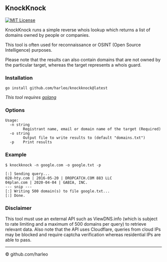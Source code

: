 ## KnockKnock

[![MIT License](https://img.shields.io/github/license/harleo/asnip?label=License&style=flat-square)](https://opensource.org/licenses/MIT)

KnockKnock runs a simple reverse whois lookup which returns a list of domains owned by people or companies.

This tool is often used for reconnaissance or OSINT (Open Source Intelligence) purposes.

Please note that the results can also contain domains that are not owned by the particular target, whereas the target represents a whois guard.

### Installation
`go install github.com/harleo/knockknock@latest`

_This tool requires [golang](https://golang.org/)_

### Options

```console
Usage:
  -n string
        Registrant name, email or domain name of the target (Required)
  -o string
        Output file to write results to (default "domains.txt")
  -p    Print results
```

### Example

```console
$ knockknock -n google.com -o google.txt -p

[:] Sending query...
028-hty.com | 2016-05-20 | DROPCATCH.COM 883 LLC
04plan.com | 2020-04-04 | GABIA, INC.
--- snip ---
[:] Writing 500 domain(s) to file google.txt...
[:] Done.
```

### Disclaimer
This tool must use an external API such as ViewDNS.info (which is subject to rate limiting and a maximum of 500 domains per query) to retrieve relevant data. Also note that the API uses Cloudflare, queries from cloud IPs may be blocked and require captcha verification whereas residential IPs are able to pass.

---

&copy; github.com/harleo